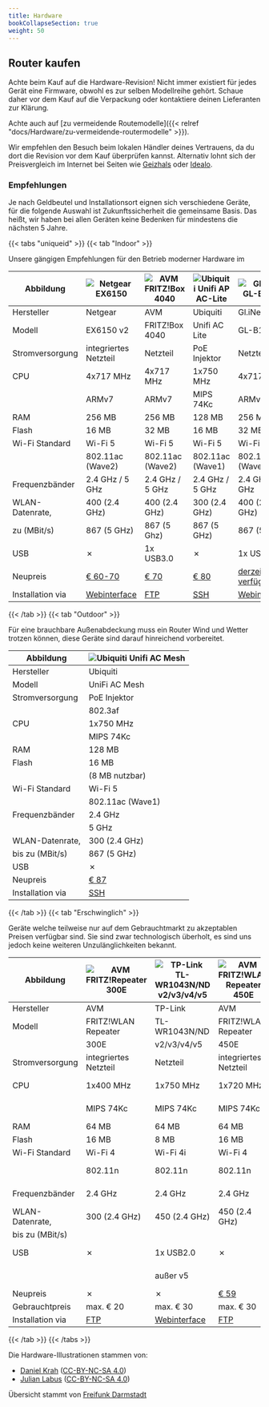 ```yaml
---
title: Hardware
bookCollapseSection: true
weight: 50
---
```


## Router kaufen

Achte beim Kauf auf die Hardware-Revision!
Nicht immer existiert für jedes Gerät eine Firmware, obwohl es zur
selben Modellreihe gehört.
Schaue daher vor dem Kauf auf die Verpackung oder kontaktiere deinen
Lieferanten zur Klärung.

Achte auch auf [zu vermeidende Routemodelle]({{< relref "docs/Hardware/zu-vermeidende-routermodelle" >}}).

Wir empfehlen den Besuch beim lokalen Händler deines Vertrauens, da du
dort die Revision vor dem Kauf überprüfen kannst. Alternativ lohnt sich
der Preisvergleich im Internet bei Seiten wie
[Geizhals](https://geizhals.de/) oder [Idealo](https://www.idealo.de/).

### Empfehlungen

Je nach Geldbeutel und Installationsort eignen sich verschiedene Geräte,
für die folgende Auswahl ist Zukunftssicherheit die gemeinsame Basis.
Das heißt, wir haben bei allen Geräten keine Bedenken für mindestens die
nächsten 5 Jahre.

{{< tabs "uniqueid" >}}
{{< tab "Indoor" >}}

Unsere gängigen Empfehlungen für den Betrieb moderner Hardware im

| Abbildung        | ![Netgear EX6150](/hardware/ex6150v2.svg)                                                                          | ![AVM FRITZ!Box 4040](/hardware/fritz4040.svg)                            | ![Ubiquiti Unifi AP AC-Lite](/hardware/unifi_ac_lite.svg)                       | ![GL.iNet GL-B1300](/hardware/gl-b1300.svg)                                                                        |
|------------------|--------------------------------------------------------------------------------------------------------------------|---------------------------------------------------------------------------|---------------------------------------------------------------------------------|--------------------------------------------------------------------------------------------------------------------|
| Hersteller       | Netgear                                                                                                            | AVM                                                                       | Ubiquiti                                                                        | Gl.iNet                                                                                                            |
| Modell           | EX6150 v2                                                                                                          | FRITZ!Box 4040                                                            | Unifi AC Lite                                                                   | GL-B1300                                                                                                           |
| Stromversorgung  | integriertes Netzteil                                                                                              | Netzteil                                                                  | PoE Injektor                                                                    | Netzteil                                                                                                           |
| CPU              | 4x717 MHz                                                                                                          | 4x717 MHz                                                                 | 1x750 MHz                                                                       | 4x717 MHz                                                                                                          |
|                  | ARMv7                                                                                                              | ARMv7                                                                     | MIPS 74Kc                                                                       | ARMv7                                                                                                              |
| RAM              | 256 MB                                                                                                             | 256 MB                                                                    | 128 MB                                                                          | 256 MB                                                                                                             |
| Flash            | 16 MB                                                                                                              | 32 MB                                                                     | 16 MB                                                                           | 32 MB                                                                                                              |
| Wi-Fi Standard   | Wi-Fi 5                                                                                                            | Wi-Fi 5                                                                   | Wi-Fi 5                                                                         | Wi-Fi 5                                                                                                            |
|                  | 802.11ac (Wave2)                                                                                                   | 802.11ac (Wave2)                                                          | 802.11ac (Wave1)                                                                | 802.11ac (Wave2)                                                                                                   |
| Frequenzbänder   | 2.4 GHz / 5 GHz                                                                                                    | 2.4 GHz / 5 GHz                                                           | 2.4 GHz / 5 GHz                                                                 | 2.4 GHz / 5 GHz                                                                                                    |
| WLAN-Datenrate,  | 400 (2.4 GHz)                                                                                                      | 400 (2.4 GHz)                                                             | 300 (2.4 GHz)                                                                   | 400 (2.4 GHz)                                                                                                      |
| zu (MBit/s)      | 867 (5 GHz)                                                                                                        | 867 (5 Ghz)                                                               | 867 (5 GHz)                                                                     | 867 (5 GHz)                                                                                                        |
| USB              | ✗                                                                                                                  | 1x USB3.0                                                                 | ✗                                                                               | 1x USB3.0                                                                                                          |
| Neupreis         | [€ 60-70](https://geizhals.de/netgear-wi-fi-range-extender-ex6150-ex6150-100pes-a1232062.html)                     | [€ 70](https://geizhals.de/avm-fritz-box-4040-20002763-a1501050.html)     | [€ 80](https://geizhals.de/ubiquiti-unifi-ap-ac-lite-uap-ac-lite-a1325765.html) | [derzeit nicht verfügbar](https://smile.amazon.de/dp/B079FJKZV8/)                                                  |
| Installation via | [Webinterface](https://git.openwrt.org/?p=openwrt/openwrt.git;a=commit;h=970f1914be3f299fb302ca74a214589397000858) | [FTP](https://fritz-tools.readthedocs.io/de/latest/flashing/general.html) | [SSH](https://forum.darmstadt.freifunk.net/t/unifi-ap-erstinstallation/790)     | [Webinterface](https://git.openwrt.org/?p=openwrt/openwrt.git;a=commit;h=04d3308b6248ef21a6f0bc3378b342906c2d2865) |

{{< /tab >}}
{{< tab "Outdoor" >}}

Für eine brauchbare Außenabdeckung muss ein Router Wind und Wetter
trotzen können, diese Geräte sind darauf hinreichend vorbereitet.

| Abbildung        | ![Ubiquiti Unifi AC Mesh](/hardware/unifi_ac_mesh.svg)                      |
|------------------|-----------------------------------------------------------------------------|
| Hersteller       | Ubiquiti                                                                    |
| Modell           | UniFi AC Mesh                                                               |
| Stromversorgung  | PoE Injektor                                                                |
|                  | 802.3af                                                                     |
| CPU              | 1x750 MHz                                                                   |
|                  | MIPS 74Kc                                                                   |
| RAM              | 128 MB                                                                      |
| Flash            | 16 MB                                                                       |
|                  | (8 MB nutzbar)                                                              |
| Wi-Fi Standard   | Wi-Fi 5                                                                     |
|                  | 802.11ac (Wave1)                                                            |
| Frequenzbänder   | 2.4 GHz                                                                     |
|                  | 5 GHz                                                                       |
| WLAN-Datenrate,  | 300 (2.4 GHz)                                                               |
| bis zu (MBit/s)  | 867 (5 GHz)                                                                 |
| USB              | ✗                                                                           |
| Neupreis         | [€ 87](https://geizhals.de/ubiquiti-unifi-ac-mesh-uap-ac-m-a1547488.html)   |
| Installation via | [SSH](https://forum.darmstadt.freifunk.net/t/unifi-ap-erstinstallation/790) |
{{< /tab >}}
{{< tab "Erschwinglich" >}}

Geräte welche teilweise nur auf dem Gebrauchtmarkt zu akzeptablen
Preisen verfügbar sind. Sie sind zwar technologisch überholt, es sind
uns jedoch keine weiteren Unzulänglichkeiten bekannt.

| Abbildung        | ![AVM FRITZ!Repeater 300E](/hardware/fritz450e.svg)                       | ![TP-Link TL-WR1043N/ND v2/v3/v4/v5](/hardware/wr1043nd.svg)                | ![AVM FRITZ!WLAN Repeater 450E](/hardware/fritz450e.svg)                        | ![Netgear R6120](/hardware/netgear-r6120.svg)                               | ![AVM FRITZ!Box 4020](/hardware/fritz4020.svg)                                                                                                   |                               |
|------------------|---------------------------------------------------------------------------|-----------------------------------------------------------------------------|---------------------------------------------------------------------------------|-----------------------------------------------------------------------------|--------------------------------------------------------------------------------------------------------------------------------------------------|-----------------------------------------------------------------------------|
| Hersteller       | AVM                                                                       | TP-Link                                                                     | AVM                                                                             | Netgear                                                                     | AVM                                                                                                                                              | Gl.Inet                                                                     |
| Modell           | FRITZ!WLAN Repeater                                                       | TL-WR1043N/ND                                                               | FRITZ!WLAN Repeater                                                             | R6120                                                                       | FRITZ!Box 4020                                                                                                                                   | GL-MT300N-V2                                                                |
|                  | 300E                                                                      | v2/v3/v4/v5                                                                 | 450E                                                                            |                                                                             |                                                                                                                                                  |                                                                             |
| Stromversorgung  | integriertes Netzteil                                                     | Netzteil                                                                    | integriertes Netzteil                                                           | Netzteil                                                                    | Netzteil                                                                                                                                         | USB                                                                         |
| CPU              | 1x400 MHz                                                                 | 1x750 MHz                                                                   | 1x720 MHz                                                                       | 1x580 MHz                                                                   | 1x750 MHz                                                                                                                                        | 1x580 MHz                                                                   |
|                  | MIPS 74Kc                                                                 | MIPS 74Kc                                                                   | MIPS 74Kc                                                                       | MIPS 74Kc                                                                   | MIPS 74Kc                                                                                                                                        | MIPS24KEc                                                                   |
| RAM              | 64 MB                                                                     | 64 MB                                                                       | 64 MB                                                                           | 64 MB                                                                       | 128 MB                                                                                                                                           | 128 MB                                                                      |
| Flash            | 16 MB                                                                     | 8 MB                                                                        | 16 MB                                                                           | 16 MB                                                                       | 16 MB                                                                                                                                            | 16 MB                                                                       |
| Wi-Fi Standard   | Wi-Fi 4                                                                   | Wi-Fi 4i                                                                    | Wi-Fi 4                                                                         | Wi-Fi 5                                                                     | Wi-Fi 4                                                                                                                                          | Wi-Fi 4                                                                     |
|                  | 802.11n                                                                   | 802.11n                                                                     | 802.11n                                                                         | 802.11ac (Wave 1)                                                           | 802.11n                                                                                                                                          | 802.11b/g/n                                                                 |
| Frequenzbänder   | 2.4 GHz                                                                   | 2.4 GHz                                                                     | 2.4 GHz                                                                         | 2.4 GHz / 5 GHz                                                             | 2.4 GHz                                                                                                                                          | 2.4 GHz                                                                     |
| WLAN-Datenrate,  | 300 (2.4 GHz)                                                             | 450 (2.4 GHz)                                                               | 450 (2.4 GHz)                                                                   | 300 (2.4 GHz)                                                               | 450 (2.4 GHz)                                                                                                                                    | 300 (2.4 GHz)                                                               |
| bis zu (MBit/s)  |                                                                           |                                                                             |                                                                                 | 866 (5 GHz)                                                                 |                                                                                                                                                  |                                                                             |
| USB              | ✗                                                                         | 1x USB2.0                                                                   | ✗                                                                               | 1x USB2.0                                                                   | (1x USB2.0)                                                                                                                                      | (1x USB2.0)                                                                 |
|                  |                                                                           | außer v5                                                                    |                                                                                 |                                                                             | nicht unterstützt                                                                                                                                | nicht unterstützt                                                           |
| Neupreis         | ✗                                                                         | ✗                                                                           | [€ 59](https://geizhals.de/avm-fritz-wlan-repeater-450e-20002589-a1065058.html) | [€ 37](https://geizhals.de/netgear-r6120-r6120-100pes-a1624501.html)        | [€ 45](https://geizhals.de/avm-fritz-box-4020-20002713-a1244179.html)      [€ 23](https://geizhals.de/gl-inet-mt300n-gl-mt300n-v2-a1662301.html) |                                                                             |
| Gebrauchtpreis   | max. € 20                                                                 | max. € 30                                                                   | max. € 30                                                                       | max. € 35                                                                   | max. € 30                                                                                                                                        | ~ €23                                                                    |
| Installation via | [FTP](https://fritz-tools.readthedocs.io/de/latest/flashing/general.html) | [Webinterface](https://darmstadt.freifunk.net/mitmachen/router-einrichten/) | [FTP](https://fritz-tools.readthedocs.io/de/latest/flashing/general.html)       | [Webinterface](https://darmstadt.freifunk.net/mitmachen/router-einrichten/) | [FTP](https://fritz-tools.readthedocs.io/de/latest/flashing/general.html)                                                                        | [Webinterface](https://darmstadt.freifunk.net/mitmachen/router-einrichten/) |
{{< /tab >}}
{{< /tabs >}}


Die Hardware-Illustrationen stammen von:

- [Daniel Krah](https://github.com/Moorviper/Freifunk-Router-Anleitungen)
  ([CC-BY-NC-SA 4.0](https://creativecommons.org/licenses/by-nc-sa/4.0/))
- [Julian Labus](https://github.com/belzebub40k/router-pics)
  ([CC-BY-NC-SA 4.0](http://creativecommons.org/licenses/by-nc-sa/4.0/))

Übersicht stammt von [Freifunk Darmstadt](https://darmstadt.freifunk.net/mitmachen/unterstuetzte-geraete/)
